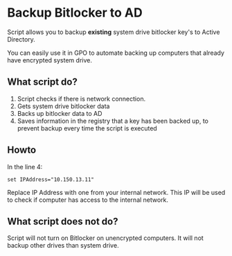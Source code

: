 # Backup Bitlocker to AD

Script allows you to backup **existing** system drive bitlocker key's to Active Directory.

You can easily use it in GPO to automate backing up computers that already have encrypted system drive.

## What script do?

1. Script checks if there is network connection.
2. Gets system drive bitlocker data
3. Backs up bitlocker data to AD
4. Saves information in the registry that a key has been backed up, to prevent backup every time the script is executed

## Howto

In the line 4:

```
set IPAddress="10.150.13.11"
```

Replace IP Address with one from your internal network. This IP will be used to check if computer has access to the internal network.

## What script does not do?

Script will not turn on Bitlocker on unencrypted computers. It will not backup other drives than system drive.